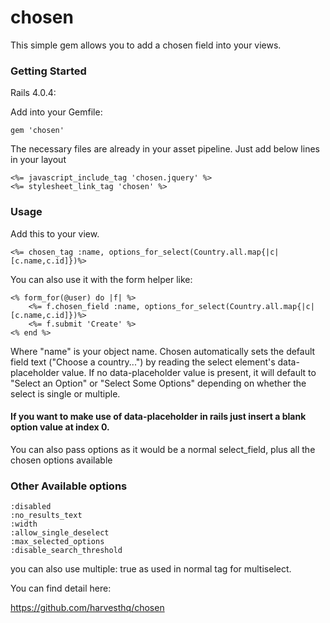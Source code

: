 chosen
======

This simple gem allows you to add a chosen field into your views.

### Getting Started

Rails 4.0.4:

Add into your Gemfile:

    gem 'chosen'

The necessary files are already in your asset pipeline. Just add below lines in your layout

    <%= javascript_include_tag 'chosen.jquery' %>
    <%= stylesheet_link_tag 'chosen' %>

### Usage

Add this to your view.

	<%= chosen_tag :name, options_for_select(Country.all.map{|c|[c.name,c.id]})%>


You can also use it with the form helper like:

    <% form_for(@user) do |f| %>
        <%= f.chosen_field :name, options_for_select(Country.all.map{|c|[c.name,c.id]})%>
        <%= f.submit 'Create' %>
    <% end %>

Where "name" is your object name. Chosen automatically sets the default field text ("Choose a country...") by reading the select element's data-placeholder value. If no data-placeholder value is present, it will default to "Select an Option" or "Select Some Options" depending on whether the select is single or multiple.
#### If you want to make use of data-placeholder in rails just insert a blank option value at index 0.

You can also pass options as it would be a normal select_field, plus all the chosen options available 

### Other Available options

    :disabled
    :no_results_text
    :width
    :allow_single_deselect
    :max_selected_options
    :disable_search_threshold

you can also use multiple: true as used in normal tag for multiselect.

You can find detail here:

https://github.com/harvesthq/chosen
